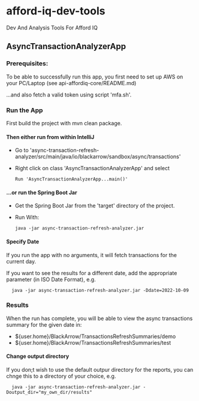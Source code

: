 # afford-iq-dev-tools
Dev And Analysis Tools For Afford IQ

## AsyncTransactionAnalyzerApp

### Prerequisites:

To be able to successfully run this app, you first need to set up AWS on your PC/Laptop (see api-affordiq-core/README.md)

...and also fetch a valid token using script 'mfa.sh'. 

### Run the App

First build the project with mvn clean package.

#### Then either run from within IntelliJ
- Go to 'async-transaction-refresh-analyzer/src/main/java/io/blackarrow/sandbox/async/transactions'
- Right click on class 'AsyncTransactionAnalyzerApp' and select 
      
      Run 'AsyncTransactionAnalyzerApp...main()'


#### ...or run the Spring Boot Jar
- Get the Spring Boot Jar from the 'target' directory of the project. 
- Run With:   

      java -jar async-transaction-refresh-analyzer.jar

#### Specify Date

If you run the app with no arguments, it will fetch transactions for the current day.

If you want to see the results for a different date, add the appropriate parameter (in ISO Date Format), e.g.

      java -jar async-transaction-refresh-analyzer.jar -Ddate=2022-10-09

### Results

When the run has complete, you will be able to view the async transactions summary for the given date in:

-  ${user.home}/BlackArrow/TransactionsRefreshSummaries/demo
-  ${user.home}/BlackArrow/TransactionsRefreshSummaries/test

#### Change output directory

If you don;t wish to use the default outpur directory for the reports, you can chnge this to a directory of your choice, e.g.

      java -jar async-transaction-refresh-analyzer.jar -Doutput_dir="my_own_dir/results"
      
      
      
